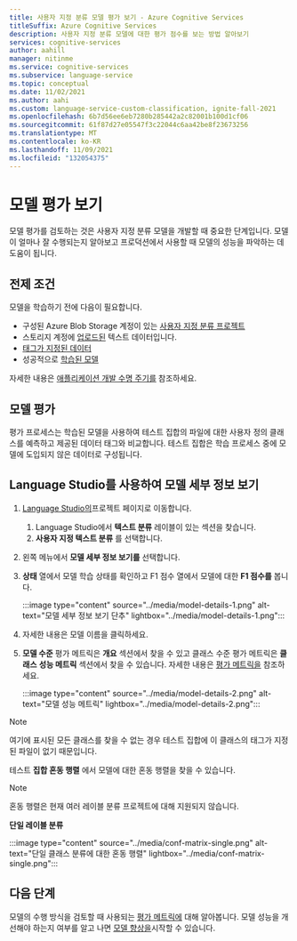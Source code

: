 ```yaml
---
title: 사용자 지정 분류 모델 평가 보기 - Azure Cognitive Services
titleSuffix: Azure Cognitive Services
description: 사용자 지정 분류 모델에 대한 평가 점수를 보는 방법 알아보기
services: cognitive-services
author: aahill
manager: nitinme
ms.service: cognitive-services
ms.subservice: language-service
ms.topic: conceptual
ms.date: 11/02/2021
ms.author: aahi
ms.custom: language-service-custom-classification, ignite-fall-2021
ms.openlocfilehash: 6b7d56ee6eb7280b285442a2c82001b100d1cf06
ms.sourcegitcommit: 61f87d27e05547f3c22044c6aa42be8f23673256
ms.translationtype: MT
ms.contentlocale: ko-KR
ms.lasthandoff: 11/09/2021
ms.locfileid: "132054375"
---
```

# <a name="view-the-model-evaluation"></a>모델 평가 보기

모델 평가를 검토하는 것은 사용자 지정 분류 모델을 개발할 때 중요한 단계입니다. 모델이 얼마나 잘 수행되는지 알아보고 프로덕션에서 사용할 때 모델의 성능을 파악하는 데 도움이 됩니다. 


## <a name="prerequisites"></a>전제 조건

모델을 학습하기 전에 다음이 필요합니다.
* 구성된 Azure Blob Storage 계정이 있는 [사용자 지정 분류 프로젝트](create-project.md) 
* 스토리지 계정에 [업로드된](create-project.md#prepare-training-data) 텍스트 데이터입니다.
* [태그가 지정된 데이터](tag-data.md)
* 성공적으로 [학습된 모델](train-model.md)

자세한 내용은 [애플리케이션 개발 수명 주기를](../overview.md#project-development-lifecycle) 참조하세요.

## <a name="model-evaluation"></a>모델 평가

평가 프로세스는 학습된 모델을 사용하여 테스트 집합의 파일에 대한 사용자 정의 클래스를 예측하고 제공된 데이터 태그와 비교합니다. 테스트 집합은 학습 프로세스 중에 모델에 도입되지 않은 데이터로 구성됩니다. 

## <a name="view-the-model-details-using-language-studio"></a>Language Studio를 사용하여 모델 세부 정보 보기

1. [Language Studio의](https://aka.ms/languageStudio)프로젝트 페이지로 이동합니다.
    1. Language Studio에서 **텍스트 분류** 레이블이 있는 섹션을 찾습니다.
    2. **사용자 지정 텍스트 분류** 를 선택합니다. 

2. 왼쪽 메뉴에서 **모델 세부 정보 보기를** 선택합니다.

3. **상태** 열에서 모델 학습 상태를 확인하고 F1 점수 열에서 모델에 대한 **F1 점수를** 봅니다.

    :::image type="content" source="../media/model-details-1.png" alt-text="모델 세부 정보 보기 단추" lightbox="../media/model-details-1.png":::

1. 자세한 내용은 모델 이름을 클릭하세요.

2. **모델 수준** 평가 메트릭은 **개요** 섹션에서 찾을 수 있고 클래스 수준 평가 메트릭은 **클래스** **성능 메트릭** 섹션에서 찾을 수 있습니다. 자세한 내용은 [평가 메트릭을](../concepts/evaluation.md#model-level-and-class-level-evaluation-metrics) 참조하세요.

    :::image type="content" source="../media/model-details-2.png" alt-text="모델 성능 메트릭" lightbox="../media/model-details-2.png":::

> [!NOTE]
> 여기에 표시된 모든 클래스를 찾을 수 없는 경우 테스트 집합에 이 클래스의 태그가 지정된 파일이 없기 때문입니다.

테스트 **집합 혼동 행렬** 에서 모델에 대한 혼동 행렬을 찾을 수 있습니다.

> [!NOTE]
> 혼동 행렬은 현재 여러 레이블 분류 프로젝트에 대해 지원되지 않습니다.

**단일 레이블 분류**

:::image type="content" source="../media/conf-matrix-single.png" alt-text="단일 클래스 분류에 대한 혼동 행렬" lightbox="../media/conf-matrix-single.png":::

<!-- **Multiple Label Classification**

:::image type="content" source="../media/conf-matrix-multi.png" alt-text="Confusion matrix for multiple class classification" lightbox="../media/conf-matrix-multi.png"::: -->

## <a name="next-steps"></a>다음 단계

모델의 수행 방식을 검토할 때 사용되는 [평가 메트릭에](../concepts/evaluation.md) 대해 알아봅니다. 모델 성능을 개선해야 하는지 여부를 알고 나면 [모델 향상을](improve-model.md)시작할 수 있습니다.
